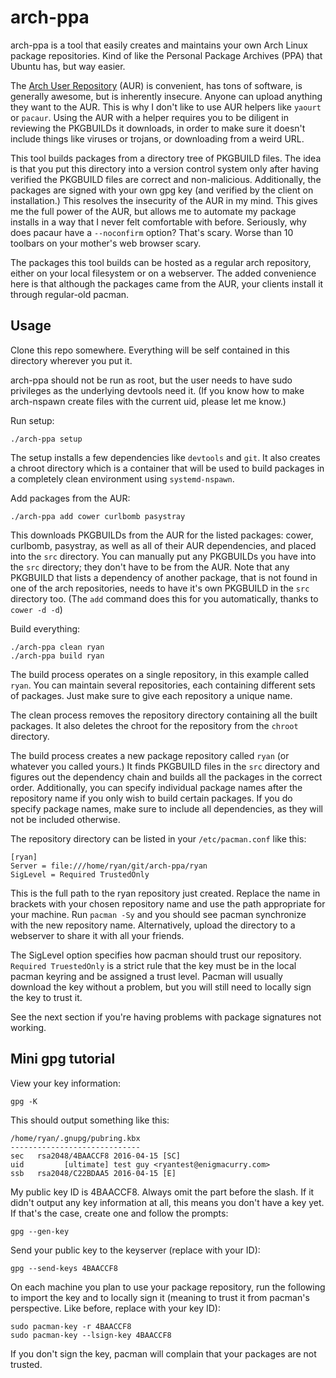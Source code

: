 arch-ppa
========

arch-ppa is a tool that easily creates and maintains your own Arch
Linux package repositories. Kind of like the Personal Package Archives
(PPA) that Ubuntu has, but way easier.

The [Arch User Repository](https://aur.archlinux.org/) (AUR) is
convenient, has tons of software, is generally awesome, but is
inherently insecure. Anyone can upload anything they want to the
AUR. This is why I don't like to use AUR helpers like `yaourt` or
`pacaur`. Using the AUR with a helper requires you to be diligent in
reviewing the PKGBUILDs it downloads, in order to make sure it doesn't
include things like viruses or trojans, or downloading from a weird
URL.

This tool builds packages from a directory tree of PKGBUILD files. The
idea is that you put this directory into a version control system only
after having verified the PKGBUILD files are correct and
non-malicious. Additionally, the packages are signed with your own gpg
key (and verified by the client on installation.) This resolves the
insecurity of the AUR in my mind.  This gives me the full power of the
AUR, but allows me to automate my package installs in a way that I
never felt comfortable with before. Seriously, why does pacaur have a
`--noconfirm` option? That's scary. Worse than 10 toolbars on your
mother's web browser scary.

The packages this tool builds can be hosted as a regular arch
repository, either on your local filesystem or on a webserver. The
added convenience here is that although the packages came from the
AUR, your clients install it through regular-old pacman.

Usage
-----

Clone this repo somewhere. Everything will be self contained in this
directory wherever you put it.

arch-ppa should not be run as root, but the user needs to have sudo
privileges as the underlying devtools need it. (If you know how to
make arch-nspawn create files with the current uid, please let me
know.)

Run setup:

    ./arch-ppa setup

The setup installs a few dependencies like `devtools` and `git`. It
also creates a chroot directory which is a container that will be used
to build packages in a completely clean environment using
`systemd-nspawn`.

Add packages from the AUR:

    ./arch-ppa add cower curlbomb pasystray
	
This downloads PKGBUILDs from the AUR for the listed packages: cower,
curlbomb, pasystray, as well as all of their AUR dependencies, and
placed into the `src` directory. You can manually put any PKGBUILDs
you have into the `src` directory; they don't have to be from the
AUR. Note that any PKGBUILD that lists a dependency of another
package, that is not found in one of the arch repositories, needs to
have it's own PKGBUILD in the `src` directory too. (The `add` command
does this for you automatically, thanks to `cower -d -d`)

Build everything:

    ./arch-ppa clean ryan
    ./arch-ppa build ryan

The build process operates on a single repository, in this example
called `ryan`. You can maintain several repositories, each containing
different sets of packages. Just make sure to give each repository a
unique name.

The clean process removes the repository directory containing all the
built packages. It also deletes the chroot for the repository from the
`chroot` directory.

The build process creates a new package repository called `ryan` (or
whatever you called yours.) It finds PKGBUILD files in the `src`
directory and figures out the dependency chain and builds all the
packages in the correct order. Additionally, you can specify
individual package names after the repository name if you only wish to
build certain packages. If you do specify package names, make sure to
include all dependencies, as they will not be included otherwise.

The repository directory can be listed in your `/etc/pacman.conf` like this:

    [ryan]
	Server = file:///home/ryan/git/arch-ppa/ryan
	SigLevel = Required TrustedOnly
	
This is the full path to the ryan repository just created. Replace the
name in brackets with your chosen repository name and use the path
appropriate for your machine. Run `pacman -Sy` and you should see
pacman synchronize with the new repository name. Alternatively, upload
the directory to a webserver to share it with all your friends.

The SigLevel option specifies how pacman should trust our
repository. `Required TruestedOnly` is a strict rule that the key must
be in the local pacman keyring and be assigned a trust level. Pacman
will usually download the key without a problem, but you will still
need to locally sign the key to trust it. 

See the next section if you're having problems with package signatures
not working.

Mini gpg tutorial
-----------------
View your key information:

    gpg -K 

This should output something like this:

    /home/ryan/.gnupg/pubring.kbx
    -----------------------------
    sec   rsa2048/4BAACCF8 2016-04-15 [SC]
    uid         [ultimate] test guy <ryantest@enigmacurry.com>
    ssb   rsa2048/C22BDAA5 2016-04-15 [E]

My public key ID is 4BAACCF8. Always omit the part before the
slash. If it didn't output any key information at all, this means you
don't have a key yet. If that's the case, create one and follow the
prompts:

    gpg --gen-key

Send your public key to the keyserver (replace with your ID):

    gpg --send-keys 4BAACCF8

On each machine you plan to use your package repository, run the
following to import the key and to locally sign it (meaning to trust
it from pacman's perspective. Like before, replace with your key ID):

    sudo pacman-key -r 4BAACCF8
	sudo pacman-key --lsign-key 4BAACCF8

If you don't sign the key, pacman will complain that your packages are
not trusted.
